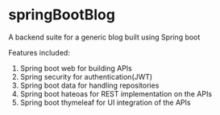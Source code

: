 # springBootBlog
A backend suite for a generic blog built using Spring boot

Features included: 
1. Spring boot web for building APIs
2. Spring security for authentication(JWT)
3. Spring boot data for handling repositories
4. Spring boot hateoas for REST implementation on the APIs
5. Spring boot thymeleaf for UI integration of the APIs
